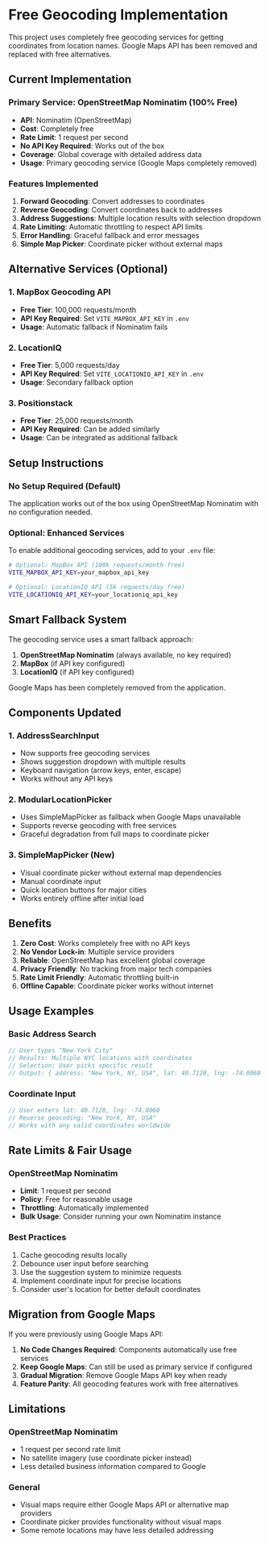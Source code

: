 # Free Geocoding Implementation

This project uses completely free geocoding services for getting coordinates from location names. Google Maps API has been removed and replaced with free alternatives.

## Current Implementation

### Primary Service: OpenStreetMap Nominatim (100% Free)

- **API**: Nominatim (OpenStreetMap)
- **Cost**: Completely free
- **Rate Limit**: 1 request per second
- **No API Key Required**: Works out of the box
- **Coverage**: Global coverage with detailed address data
- **Usage**: Primary geocoding service (Google Maps completely removed)

### Features Implemented

1. **Forward Geocoding**: Convert addresses to coordinates
2. **Reverse Geocoding**: Convert coordinates back to addresses
3. **Address Suggestions**: Multiple location results with selection dropdown
4. **Rate Limiting**: Automatic throttling to respect API limits
5. **Error Handling**: Graceful fallback and error messages
6. **Simple Map Picker**: Coordinate picker without external maps

## Alternative Services (Optional)

### 1. MapBox Geocoding API
- **Free Tier**: 100,000 requests/month
- **API Key Required**: Set `VITE_MAPBOX_API_KEY` in `.env`
- **Usage**: Automatic fallback if Nominatim fails

### 2. LocationIQ
- **Free Tier**: 5,000 requests/day  
- **API Key Required**: Set `VITE_LOCATIONIQ_API_KEY` in `.env`
- **Usage**: Secondary fallback option

### 3. Positionstack
- **Free Tier**: 25,000 requests/month
- **API Key Required**: Can be added similarly
- **Usage**: Can be integrated as additional fallback

## Setup Instructions

### No Setup Required (Default)
The application works out of the box using OpenStreetMap Nominatim with no configuration needed.

### Optional: Enhanced Services
To enable additional geocoding services, add to your `.env` file:

```bash
# Optional: MapBox API (100k requests/month free)
VITE_MAPBOX_API_KEY=your_mapbox_api_key

# Optional: LocationIQ API (5k requests/day free)
VITE_LOCATIONIQ_API_KEY=your_locationiq_api_key
```

## Smart Fallback System

The geocoding service uses a smart fallback approach:

1. **OpenStreetMap Nominatim** (always available, no key required)
2. **MapBox** (if API key configured)
3. **LocationIQ** (if API key configured)

Google Maps has been completely removed from the application.

## Components Updated

### 1. AddressSearchInput
- Now supports free geocoding services
- Shows suggestion dropdown with multiple results
- Keyboard navigation (arrow keys, enter, escape)
- Works without any API keys

### 2. ModularLocationPicker
- Uses SimpleMapPicker as fallback when Google Maps unavailable
- Supports reverse geocoding with free services
- Graceful degradation from full maps to coordinate picker

### 3. SimpleMapPicker (New)
- Visual coordinate picker without external map dependencies
- Manual coordinate input
- Quick location buttons for major cities
- Works entirely offline after initial load

## Benefits

1. **Zero Cost**: Works completely free with no API keys
2. **No Vendor Lock-in**: Multiple service providers
3. **Reliable**: OpenStreetMap has excellent global coverage
4. **Privacy Friendly**: No tracking from major tech companies
5. **Rate Limit Friendly**: Automatic throttling built-in
6. **Offline Capable**: Coordinate picker works without internet

## Usage Examples

### Basic Address Search
```typescript
// User types "New York City"
// Results: Multiple NYC locations with coordinates
// Selection: User picks specific result
// Output: { address: "New York, NY, USA", lat: 40.7128, lng: -74.0060 }
```

### Coordinate Input
```typescript
// User enters lat: 40.7128, lng: -74.0060
// Reverse geocoding: "New York, NY, USA"
// Works with any valid coordinates worldwide
```

## Rate Limits & Fair Usage

### OpenStreetMap Nominatim
- **Limit**: 1 request per second
- **Policy**: Free for reasonable usage
- **Throttling**: Automatically implemented
- **Bulk Usage**: Consider running your own Nominatim instance

### Best Practices
1. Cache geocoding results locally
2. Debounce user input before searching
3. Use the suggestion system to minimize requests
4. Implement coordinate input for precise locations
5. Consider user's location for better default coordinates

## Migration from Google Maps

If you were previously using Google Maps API:

1. **No Code Changes Required**: Components automatically use free services
2. **Keep Google Maps**: Can still be used as primary service if configured
3. **Gradual Migration**: Remove Google Maps API key when ready
4. **Feature Parity**: All geocoding features work with free alternatives

## Limitations

### OpenStreetMap Nominatim
- 1 request per second rate limit
- No satellite imagery (use coordinate picker instead)
- Less detailed business information compared to Google

### General
- Visual maps require either Google Maps API or alternative map providers
- Coordinate picker provides functionality without visual maps
- Some remote locations may have less detailed addressing